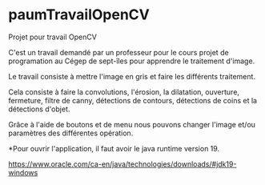 # paumTravailOpenCV
Projet pour travail OpenCV

C'est un travail demandé par un professeur pour le cours projet de programation au Cégep de sept-îles pour apprendre le traitement d'image.

Le travail consiste à mettre l'image en gris et faire les différents traitement.

Cela consiste à faire la convolutions, l'érosion, la dilatation, ouverture, fermeture, filtre de canny, détections de contours, détections de coins et la détections d'objet.

Grâce à l'aide de boutons et de menu nous pouvons changer l'image et/ou paramètres des différentes opération.

*Pour ouvrir l'application, il faut avoir le java runtime version 19.

https://www.oracle.com/ca-en/java/technologies/downloads/#jdk19-windows
